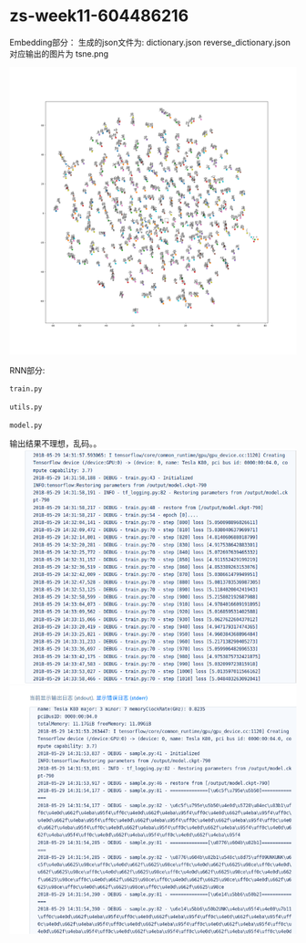 # zs-week11-604486216


Embedding部分：
	生成的json文件为:
	dictionary.json
	reverse_dictionary.json
        对应输出的图片为 tsne.png

 ![tsne](tsne.png)

 





RNN部分:


	train.py 

	utils.py 

	model.py 	


 输出结果不理想，乱码。。
 ![train](train2.png)
 ![run](run_train.png)
